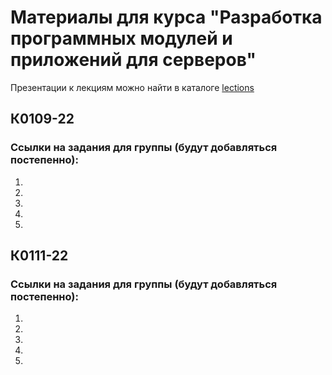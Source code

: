# Материалы для курса "Разработка программных модулей и приложений для серверов"

Презентации к лекциям можно найти в каталоге [lections](/lections/)

## К0109-22

### Ссылки на задания для группы (будут добавляться постепенно):
1. 
2. 
3. 
4. 
5. 

## К0111-22

### Ссылки на задания для группы (будут добавляться постепенно):
1. 
2. 
3. 
4. 
5. 